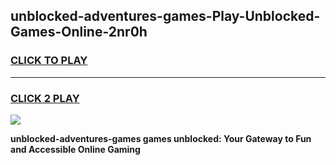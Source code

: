 
## unblocked-adventures-games-Play-Unblocked-Games-Online-2nr0h
<h3>
<a href="https://premium76.site?title=unblocked-adventures-games&ref=24A">CLICK TO PLAY</a></h3>
<hr>

<h3>
<a href="https://premium76.site?title=unblocked-adventures-games&ref=24A">CLICK 2 PLAY</a>
  
</h3>

<a href="https://premium76.site?title=unblocked-adventures-games&ref=24A"><img src="https://clearcache.store/games.png"></a>


**unblocked-adventures-games games unblocked: Your Gateway to Fun and Accessible Online Gaming**
